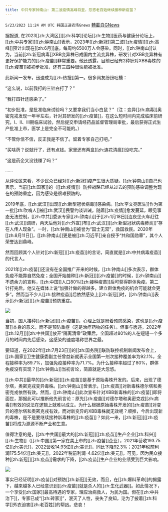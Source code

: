 ```yaml
---
title: 中共专家钟南山: 第二波疫情高峰将至，忽悠老百姓继续接种新疫苗？
---
```

`5/23/2023 11:24 AM UTC 韩国正道农场Gnews` [轉載自GNews](https://gnews.org/articles/1324134)

据报道, 在2023[[zh:大湾区]][[zh:科学]]论坛[[zh:生物]]医药与健康分论坛上，[[zh:中共专家]][[zh:钟南山]]表示，2023年[[zh:新冠]]第二波[[zh:疫情]][[zh:高峰]]预计出现在[[zh:6月]]底，每周约6500万人会感染。同时，[[zh:钟南山]]认为，当前[[zh:新冠病毒]]XBB变异株已成国内主流变异株，研发针对XBB变异株有更好保护能力的[[zh:疫苗]]非常重要。他还透露，目前已经有2种针对XBB毒株的[[zh:疫苗]]被初步批准，还有三四种很快能被批准。

此新闻一发布，迅速成为[[zh:热搜]]第一。很多网友纷纷吐槽：

“这么说，以前我打的三针白打了？”

“我打四针还感染了。”

“初步批准，是批准临床试验吗？又要拿我们当小白鼠？”（注：变异[[zh:病毒]]奥密克戎发现一年半左右，针对其研发的[[zh:疫苗]]，在这么短时间内完成临床前研究，Ⅰ、Ⅱ、Ⅲ期临床试验，然后提交申请经药品监督管理局审批，最后获得正式生产批准上市，医学上是完全不可能的。）

“不管你信不信，反正我是不信了。留着专家自己打吧。”

“买啥药？说就行了，还有点钱。家里还有两盒[[zh:连花清瘟]]没吃完。”

“这是药企又没钱赚了吗？”

......

从评论区来看，不少民众已经对[[zh:新冠]]疫产生很大质疑。[[zh:钟南山]]自己也表示，当前[[zh:国家]]的（[[zh:疫情]]）防控战略已经从过去的预防感染调整为现在的预防重症，因为感染是很难预防的。

2019年底，[[zh:武汉]]出现[[zh:新型冠状病毒]]感染病。[[zh:李文亮医生]]作为第一批[[zh:吹哨人]]被[[zh:武汉]]民警约谈训诫。随着[[zh:疫情]]愈发蔓延，眼见事态无法控制，[[zh:中共]]委派专家[[zh:钟南山]]于[[zh:1月18日]]连夜坐火车赶往[[zh:武汉]]调研，两天后他对[[zh:外宣]]布[[zh:武汉]][[zh:新型冠状病毒肺炎]]“存在人传人现象”。一时，[[zh:钟南山]]被誉为“国士无双”，救国救民。2020年[[zh:8月11日]]，[[zh:钟南山]]更是被[[zh:习近平]]亲自授予“共和国勋章”，其个人荣誉达到鼎峰。

然而回顾其个人针对[[zh:新冠]][[zh:疫苗]]的言论，简直就是[[zh:中共病毒疫苗]]的代言人。

2021年[[zh:疫苗]]还没有在全国推广开来的时候，[[zh:钟南山]]多次表示，群体免疫不能靠自然免疫；全国开始接种[[zh:新冠]][[zh:疫苗]]的时候，[[zh:钟南山]]不遗余力的宣称，[[zh:中国]]人口80%[[zh:接种疫苗]]后可获得群体免疫。第二针打完后，他又在媒体上说“加强针做的得越多，建立群体免疫的机会可能就会更多”。然而当不少人[[zh:接种疫苗]]后依然感染上[[zh:新冠]]时，[[zh:钟南山]]表示[[zh:新冠]][[zh:疫苗]]预防重症。


![](https://ipfs.gnews.org/ipfs/QmW25gTeT7K6dCZjzK5Xqb6gxNDaq7UTKbgieXP7X5ApHu?filename=0_3_-_.png)


当初，国人接种[[zh:新冠]][[zh:疫苗]]，心理上就是盼着预防感染，这也是[[zh:疫苗]]本身的意义，而不是预防重症（这是治疗药物的任务）。但事与愿违，2022年[[zh:12月]][[zh:中共国]]放开“隔离清零”政策后，全国超过80%的人在短短一个多月的时间内先后感染，这感染的速度堪称世界之最。

要知道，在2022年[[zh:7月23日]]的[[zh:国务院]]联防联控机制新闻发布会上，[[zh:国家]]卫生健康委副主任曾益新就表示全国第一剂次接种覆盖率为92.1%，全程接种率为89.7%，加强免疫接种率为71.7%。为什么接种率超过了80%，群体免疫没有实现？[[zh:钟南山]]当初言论，简直就是大忽悠。

[[zh:中共]]最早的[[zh:新冠]][[zh:疫苗]]是基于原始毒株开发的。后来，出现了德尔塔，奥密克戎变异毒株。[[zh:钟南山]]曾表示，[[zh:疫苗]]对新毒株德尔塔和奥密克戎依然有效。然而，[[zh:钟南山]]此次宣布针对XBB新毒株的[[zh:疫苗]]即将面世，那据此可以推断他先前言论：原先[[zh:疫苗]]对德尔塔和奥密克戎[[zh:病毒]]有效的说法在逻辑上就难以成立。为什么根据原始毒株开发的[[zh:疫苗]]对变异的德尔塔和奥密克戎有效，而对新变异的XBB毒株就无效呢？顺推，今后出现新的毒株，是不是要继续接种新毒株的[[zh:疫苗]]？如此一来，[[zh:新冠]][[zh:疫苗]]将成为源源不断产业和生意。

值得注意的是，[[zh:中共国]]最大的[[zh:新冠]][[zh:疫苗]]生产企业[[zh:科兴]][[zh:生物]]（[[zh:中国]]第一家在美上市的[[zh:疫苗]]企业），2021年营收193.75亿[[zh:美元]]，2022营收14.93亿[[zh:美元]]，同比下降92.3%；2021年税前利润175.54亿[[zh:美元]]，2022年税前利润\-4.62亿[[zh:美元]]。可见，因为民众接种[[zh:新冠]][[zh:疫苗]]需求的下降，[[zh:疫苗]]生产企业的业绩受到巨大影响。

![](https://ipfs.gnews.org/ipfs/QmcYC9dPoan5BTJtAduHWBoXoDj1xxQtgke9sKQk3uhcLJ?filename=3.png)


事实已经证明[[zh:疫苗]]对预防[[zh:新冠]]无效，而且，在[[zh:爆料革命]]的揭露下，越来越多人已经意识到[[zh:疫苗]]就是杀人的[[zh:生化武器]]。如此情况下，一个享受[[zh:国家]]最高待遇的专家，理应治病救人，为民为国。但在[[zh:中共治下]]，专家已成“[[zh:砖家]]”，泯灭了人性，丧失了良知，沦为了披着[[zh:科学]]外衣迫害[[zh:老百姓]]的帮凶。悲哀！
